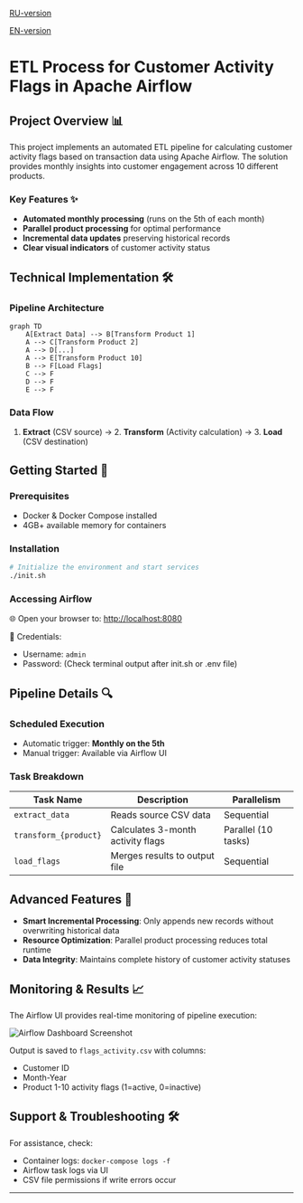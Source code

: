 [RU-version](https://github.com/Halacky/eng_data_airflow/blob/main/README-ru.md)

[EN-version](https://github.com/Halacky/eng_data_airflow/blob/main/README-en.md)


# ETL Process for Customer Activity Flags in Apache Airflow

## Project Overview 📊

This project implements an automated ETL pipeline for calculating customer activity flags based on transaction data using Apache Airflow. The solution provides monthly insights into customer engagement across 10 different products.

### Key Features ✨
- **Automated monthly processing** (runs on the 5th of each month)
- **Parallel product processing** for optimal performance
- **Incremental data updates** preserving historical records
- **Clear visual indicators** of customer activity status

## Technical Implementation 🛠️

### Pipeline Architecture
```mermaid
graph TD
    A[Extract Data] --> B[Transform Product 1]
    A --> C[Transform Product 2]
    A --> D[...]
    A --> E[Transform Product 10]
    B --> F[Load Flags]
    C --> F
    D --> F
    E --> F
```

### Data Flow
1. **Extract** (CSV source) → 2. **Transform** (Activity calculation) → 3. **Load** (CSV destination)

## Getting Started 🚀

### Prerequisites
- Docker & Docker Compose installed
- 4GB+ available memory for containers

### Installation
```bash
# Initialize the environment and start services
./init.sh
```

### Accessing Airflow
🌐 Open your browser to: [http://localhost:8080](http://localhost:8080)

🔑 Credentials:
- Username: `admin`
- Password: (Check terminal output after init.sh or .env file)

## Pipeline Details 🔍

### Scheduled Execution
- Automatic trigger: **Monthly on the 5th**
- Manual trigger: Available via Airflow UI

### Task Breakdown
| Task Name | Description | Parallelism |
|-----------|-------------|-------------|
| `extract_data` | Reads source CSV data | Sequential |
| `transform_{product}` | Calculates 3-month activity flags | Parallel (10 tasks) |
| `load_flags` | Merges results to output file | Sequential |

## Advanced Features 🚀
- **Smart Incremental Processing**: Only appends new records without overwriting historical data
- **Resource Optimization**: Parallel product processing reduces total runtime
- **Data Integrity**: Maintains complete history of customer activity statuses

## Monitoring & Results 📈
The Airflow UI provides real-time monitoring of pipeline execution:

![Airflow Dashboard Screenshot](https://github.com/user-attachments/assets/85526882-a530-4571-94aa-335c7079430a)

Output is saved to `flags_activity.csv` with columns:
- Customer ID
- Month-Year
- Product 1-10 activity flags (1=active, 0=inactive)

## Support & Troubleshooting 🛠️
For assistance, check:
- Container logs: `docker-compose logs -f`
- Airflow task logs via UI
- CSV file permissions if write errors occur

---
